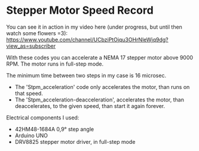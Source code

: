 # Stepper Motor Speed Record

You can see it in action in my video here (under progress, but until then watch some flowers =3): https://www.youtube.com/channel/UCbziPtOjqu3OHrNleWjq9dg?view_as=subscriber

 With these codes you can accelerate a NEMA 17 stepper motor above 9000 RPM.
 The motor runs in full-step mode.
 
 The minimum time between two steps in my case is 16 microsec.

- The 'Stpm_acceleration' code only accelerates the motor, than runs on that speed.
- The 'Stpm_acceleration-deacceleration', accelerates the motor, than deaccelerates, to the given speed, than start it again forever.

Electrical components I used:

- 42HM48-1684A 0,9° step angle
- Arduino UNO
- DRV8825 stepper motor driver, in full-step mode
